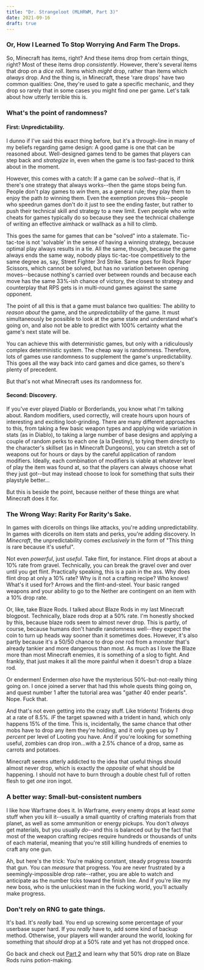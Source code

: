 ```yaml
---
title: "Dr. Strangeloot (MLHRWM, Part 3)"
date: 2021-09-16
draft: true
---
```


### Or, How I Learned To Stop Worrying And Farm The Drops.

So, Minecraft has items, right? And these items drop from certain things, right? Most of these items drop *consistently*. However, there's several items that drop on a *dice roll*. Items which *might* drop, rather than items which *always* drop. And the thing is, in Minecraft, these 'rare drops' have two common qualities: One, they're used to gate a specific mechanic, and they drop so rarely that in some cases you might find one per game. Let's talk about how utterly terrible this is.

### What's the point of randomness?

#### First: Unpredictability.
I dunno if I've said this exact thing before, but it's a through-line in many of my beliefs regarding game design: A good game is one that can be reasoned about. Well-designed games tend to be games that players can step back and *strategize* in, even when the game is too fast-paced to think about in the moment.

However, this comes with a catch: If a game can be *solved*--that is, if there's one strategy that always works--then the game stops being fun. People don't play games to *win* them, as a general rule; they play them to enjoy the path *to* winning them. Even the exemption proves this--people who speedrun games don't do it just to see the ending faster, but rather to push their technical skill and strategy to a new limit. Even people who write cheats for games typically do so because they see the technical challenge of writing an effective aimhack or wallhack as a hill to climb.

This goes the same for games that can be "solved" into a stalemate. Tic-tac-toe is not 'solvable' in the sense of having a winning strategy, because optimal play always results in a tie. All the same, though, because the game always ends the same way, nobody plays tic-tac-toe competitively to the same degree as, say, Street Fighter 3rd Strike. Same goes for Rock Paper Scissors, which cannot be solved, but has no variation between opening moves--because nothing's carried over between rounds and because each move has the same 33%-ish chance of victory, the closest to strategy and counterplay that RPS gets is in multi-round games against the same opponent.

The point of all this is that a game must balance two qualities: The ability to *reason about* the game, and the *unpredictability* of the game. It must simultaneously be possible to look at the game state and understand what's going on, and also not be able to predict with 100% certainty what the game's next state will be.

You can achieve this with deterministic games, but only with a ridiculously complex deterministic system. The cheap way is randomness. Therefore, lots of games use randomness to supplement the game's unpredictability. This goes all the way back into card games and dice games, so there's plenty of precedent.

But that's not what Minecraft uses its randomness for.

#### Second: Discovery.
If you've ever played Diablo or Borderlands, you know what I'm talking about. Random modifiers, used correctly, will create hours upon hours of interesting and exciting loot-grinding. There are many different approaches to this, from taking a few basic weapon types and applying wide variation in stats (as in Diablo), to taking a large number of base designs and applying a couple of random perks to each one (a la Destiny), to tying them directly to the character's skillset (as in Minecraft Dungeons), you can stretch a set of weapons out for hours or days by the careful application of random modifiers. Ideally, each combination of modifiers is viable at whatever level of play the item was found at, so that the players can always choose what they just got--but may instead choose to look for something that suits their playstyle better...

But this is beside the point, because neither of these things are what Minecraft does it for.

### The Wrong Way: Rarity For Rarity's Sake.

In games with dicerolls on things like attacks, you're adding unpredictability. In games with dicerolls on item stats and perks, you're adding discovery. In *Minecraft*, the unpredictability comes *exclusively* in the form of "This thing is rare because it's useful".

Not even *powerful*, just *useful*. Take flint, for instance. Flint drops at about a 10% rate from gravel. Technically, you can break the gravel over and over until you get flint. Practically speaking, this is a pain in the ass. Why does flint drop at only a 10% rate? Why is it not a crafting recipe? Who knows! What's it used for? Arrows and the flint-and-steel. Your basic ranged weapons and your ability to go to the Nether are contingent on an item with a 10% drop rate.

Or, like, take Blaze Rods. I talked about Blaze Rods in my last Minecraft blogpost. Technically, blaze rods drop at a 50% rate. I'm honestly shocked by this, because blaze rods seem to almost never drop. This is partly, of course, because humans don't handle randomness well--they expect the coin to turn up heads way sooner than it sometimes does. However, it's also partly because it's a 50/50 chance to drop *one* rod from a monster that's already tankier and more dangerous than most. As much as I love the Blaze more than most Minecraft enemies, it is something of a slog to fight. And frankly, that just makes it all the more painful when it doesn't drop a blaze rod.

Or endermen! Endermen *also* have the mysterious 50%-but-not-really thing going on. I once joined a server that had this whole quests thing going on, and quest number 1 after the tutorial area was "gather 40 ender pearls". Nope. Fuck that.

And that's not even getting into the crazy stuff. Like tridents! Tridents drop at a rate of 8.5%. *IF* the target spawned with a trident in hand, which only happens 15% of the time. This is, incidentally, the same chance that other mobs have to drop any item they're holding, and it only goes up by *1 percent* per level of Looting you have. And if you're looking for something useful, zombies can drop iron...with a 2.5% chance of a drop, same as carrots and potatoes.

Minecraft seems utterly addicted to the idea that useful things should almost never drop, which is exactly the *opposite* of what should be happening. I should not have to burn through a double chest full of rotten flesh to get *one* iron ingot.

### A better way: Small-but-consistent numbers

I like how Warframe does it. In Warframe, every enemy drops at least *some* stuff when you kill it--usually a small quantity of crafting materials from that planet, as well as some ammunition or energy pickups. You don't *always* get materials, but you usually *do*--and this is balanced out by the fact that most of the weapon crafting recipes require hundreds or thousands of units of each material, meaning that you're still killing hundreds of enemies to craft any one gun.

Ah, but here's the trick: You're making constant, steady progress *towards* that gun. You can *measure* that progress. You are never frustrated by a seemingly-impossible drop rate--rather, you are able to watch and anticipate as the number ticks toward the finish line. And if you're like my new boss, who is the unluckiest man in the fucking world, you'll actually make progress.

### Don't rely on RNG to gate things.

It's bad. It's *really* bad. You end up screwing some percentage of your userbase super hard. If you *really* have to, add some kind of backup method. Otherwise, your players will wander around the world, looking for something that *should* drop at a 50% rate and yet has not dropped once.

Go back and check out [Part 2](perfectly-spherical.com/posts/minecraft-part-2) and learn why that 50% drop rate on Blaze Rods ruins potion-making.